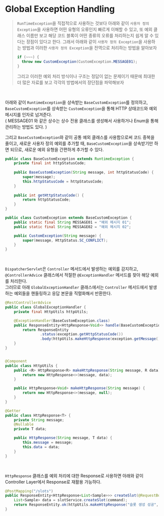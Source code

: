 # Global Exception Handling

> `RunTimeException`을 직접적으로 사용하는 것보다 아래와 같이 `사용자 정의 Exception`을 사용하면 어떤 유형의 오류인지 빠르게 이해할 수 있고,
또 예외 클래스 이름만 보고 해당 코드 블록이 어떤 종류의 오류를 처리하는지 쉽게 알 수 있다는 장점이 있다고 한다.
그래서 아래와 같이 `사용자 정의 Exception`을 사용하는 방법과 이러한 `사용자 정의 Exception`을 전역으로 처리하는 방법을 알아보자
> ```java
> if (~~~) {
>   throw new CustomException(CustomException.MESSAGE01);
> }
> ```
> 그리고 이러한 예외 처리 방식이나 구조는 정답이 없는 문제이기 때문에 최대한 더 많은 자료를 보고 각각의 방법에서의 장단점을 파악해보자

<br>

아래와 같이 `RuntimeException`을 상속받는 `BaseCustomException`를 정의하고,
`BaseCustomException`를 상속받는 `CustomException`을 통해 HTTP 상태코드와 예외 메시지를 인자로 넘겨준다.<br>
( MESSAGE01 와 같은 상수는 상수 전용 클래스를 생성해서 사용하거나 Enum을 통해 관리하는 방법도 있다. )

그리고 `BaseCustomException`와 같이 공통 예외 클래스를 사용함으로써 코드 중복을 줄이고,
새로운 사용자 정의 예외를 추가할 때, `BaseCustomException`을 상속받기만 하면 되므로, 새로운 예외 유형을 간편하게 추가할 수 있다.

```java
public class BaseCustomException extends RuntimeException {
    private final int httpStatusCode;
    
    public BaseCustomException(String message, int httpStatusCode) {
        super(message);
        this.httpStatusCode = httpStatusCode;
    }
    
    public int getHttpStatusCode() {
        return httpStatusCode;
    }
}

public class CustomException extends BaseCustomException {
    public static final String MESSAGE01 = "예외 메시지 01";
    public static final String MESSAGE02 = "예외 메시지 02";

    public CustomException(String message) {
        super(message, HttpStatus.SC_CONFLICT);
    }
}
```

<br>

`DispatcherServlet`은 `Controller` 메서드에서 발생하는 예외를 감지하고, `@ControllerAdvice` 클래스에서 적절한 `@ExceptionHandler` 메서드를 찾아 해당 예외를 처리한다.<br>
그러므로 아래 `GlobalExceptionHandler` 클래스에서는 `Controller` 메서드에서 발생하는 예외들을 핸들링하고 응답 본문을 직렬화해서 반환한다.<br>

```java
@RestControllerAdvice
public class GlobalExceptionHandler {
    private final HttpUtils httpUtils;

    @ExceptionHandler(BaseCustomException.class)
    public ResponseEntity<HttpResponse<Void>> handle(BaseCustomException exception) {
        return ResponseEntity
                .status(exception.getHttpStatusCode())
                .body(httpUtils.makeHttpResponse(exception.getMessage()));
    }
}
```

```java

@Component
public class HttpUtils {
    public <R> HttpResponse<R> makeHttpResponse(String message, R data) {
        return new HttpResponse<>(message, data);
    }

    public HttpResponse<Void> makeHttpResponse(String message) {
        return new HttpResponse<>(message, null);
    }
}

@Getter
public class HttpResponse<T> {
    private String message;
    @Nullable
    private T data;

    public HttpResponse(String message, T data) {
        this.message = message;
        this.data = data;
    }
}
```

<br>

`HttpResponse` 클래스를 예외 처리에 대한 Response로 사용하면 아래와 같이 Controller Layer에서 Response로 재활용 가능하다.

```java
@PostMapping("/slots")
public ResponseEntity<HttpResponse<List<Sample>>> createSlot(@RequestBody CreateSlot command) {
    List<Sample> data = slotService.createSlot(command);
    return ResponseEntity.ok(httpUtils.makeHttpResponse("슬롯 생성 성공", data));
}
```